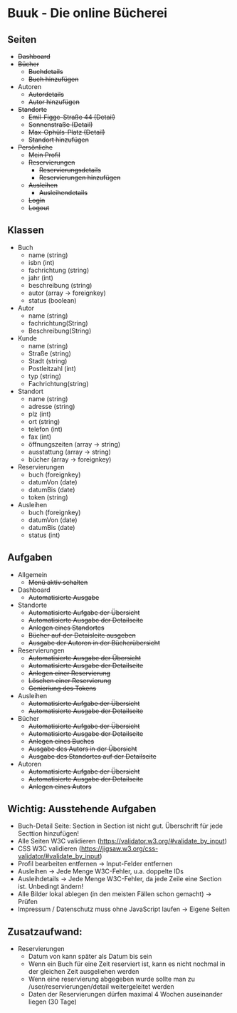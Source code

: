 # Buuk - Die online Bücherei

## Seiten

- ~~Dashboard~~
- ~~Bücher~~
    - ~~Buchdetails~~
    - ~~Buch hinzufügen~~
- Autoren
    - ~~Autordetails~~
    - ~~Autor hinzufügen~~
- ~~Standorte~~
    - ~~Emil-Figge-Straße 44 (Detail)~~
    - ~~Sonnenstraße (Detail)~~
    - ~~Max-Ophüls-Platz (Detail)~~
    - ~~Standort hinzufügen~~
- ~~Persönliche~~
    - ~~Mein Profil~~
    - ~~Reservierungen~~
        - ~~Reservierungsdetails~~
        - ~~Reservierungen hinzufügen~~
    - ~~Ausleihen~~
        - ~~Ausleihendetails~~
    - ~~Login~~
    - ~~Logout~~

## Klassen

- Buch
    - name (string)
    - isbn (int)
    - fachrichtung (string)
    - jahr (int)
    - beschreibung (string)
    - autor (array -> foreignkey)
    - status (boolean)
- Autor
    - name (string)
    - fachrichtung(String)
    - Beschreibung(String)
- Kunde
    - name (string)
    - Straße (string)
    - Stadt (string)
    - Postleitzahl (int)
    - typ (string)
    - Fachrichtung(string)
- Standort
    - name (string)
    - adresse (string)
    - plz (int)
    - ort (string)
    - telefon (int)
    - fax (int)
    - öffnungszeiten (array -> string)
    - ausstattung (array -> string)
    - bücher (array -> foreignkey)
- Reservierungen
    - buch (foreignkey)
    - datumVon (date)
    - datumBis (date)
    - token (string)
- Ausleihen
    - buch (foreignkey)
    - datumVon (date)
    - datumBis (date)
    - status (int)

## Aufgaben

- Allgemein
    - ~~Menü aktiv schalten~~
- Dashboard
    - ~~Automatisierte Ausgabe~~
- Standorte
    - ~~Automatisierte Aufgabe der Übersicht~~
    - ~~Automatisierte Ausgabe der Detailseite~~
    - ~~Anlegen eines Standortes~~
    - ~~Bücher auf der Detaisleite ausgeben~~
    - ~~Ausgabe der Autoren in der Bücherübersicht~~
- Reservierungen
    - ~~Automatisierte Ausgabe der Übersicht~~
    - ~~Automatisierte Ausgabe der Detailseite~~
    - ~~Anlegen einer Reservierung~~
    - ~~Löschen einer Reservierung~~
    - ~~Genieriung des Tokens~~
- Ausleihen
    - ~~Automatisierte Aufgabe der Übersicht~~
    - ~~Automatisierte Ausgabe der Detailseite~~
- Bücher
    - ~~Automatisierte Aufgabe der Übersicht~~
    - ~~Automatisierte Ausgabe der Detailseite~~
    - ~~Anlegen eines Buches~~
    - ~~Ausgabe des Autors in der Übersicht~~
    - ~~Ausgabe des Standortes auf der Detailseite~~
- Autoren
    - ~~Automatisierte Aufgabe der Übersicht~~
    - ~~Automatisierte Ausgabe der Detailseite~~
    - ~~Anlegen eines Autors~~

## Wichtig: Ausstehende Aufgaben

- Buch-Detail Seite: Section in Section ist nicht gut. Überschrift für jede Secttion hinzufügen!
- Alle Seiten W3C validieren (https://validator.w3.org/#validate_by_input)
- CSS W3C validieren (https://jigsaw.w3.org/css-validator/#validate_by_input)
- Profil bearbeiten entfernen -> Input-Felder entfernen
- Ausleihen -> Jede Menge W3C-Fehler, u.a. doppelte IDs
- Ausleihdetails -> Jede Menge W3C-Fehler, da jede Zeile eine Section ist. Unbedingt ändern!
- Alle Bilder lokal ablegen (in den meisten Fällen schon gemacht) -> Prüfen
- Impressum / Datenschutz muss ohne JavaScript laufen -> Eigene Seiten

## Zusatzaufwand:

- Reservierungen
    - Datum von kann später als Datum bis sein
    - Wenn ein Buch für eine Zeit reserviert ist, kann es nicht nochmal in der gleichen Zeit ausgeliehen werden
    - Wenn eine reservierung abgegeben wurde sollte man zu /user/reservierungen/detail weitergeleitet werden
    - Daten der Reservierungen dürfen maximal 4 Wochen auseinander liegen (30 Tage)